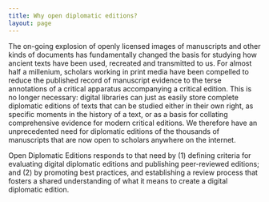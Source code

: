 ```yaml
---
title: Why open diplomatic editions?
layout: page
---
```


The on-going explosion of openly licensed images of manuscripts and other kinds of documents has fundamentally changed the basis for studying how ancient texts have been used, recreated and transmitted to us.  For almost half a millenium, scholars working in print media have been compelled to reduce the published record of manuscript evidence to the terse annotations of a critical apparatus  accompanying a critical edition.  This is no longer necessary:  digital libraries can just as easily store complete diplomatic editions of texts that can be studied either in their own right, as specific moments in the history of a text, or as a basis for collating comprehensive evidence for modern critical editions.    We therefore have an unprecedented need for diplomatic editions of the thousands of manuscripts that are now open to scholars anywhere on the internet.

Open Diplomatic Editions responds to that need by (1) defining criteria for evaluating digital diplomatic editions and publishing peer-reviewed editions;  and (2) by promoting best practices, and establishing a review process that fosters a shared understanding of what it means to create a digital diplomatic edition.


